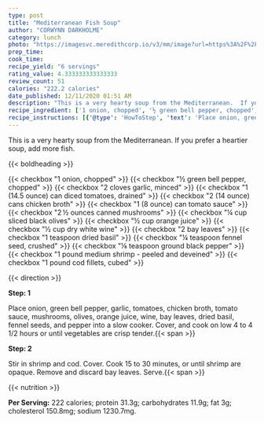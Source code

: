 ```yaml
---
type: post
title: "Mediterranean Fish Soup"
author: "CORWYNN DARKHOLME"
category: lunch
photo: "https://imagesvc.meredithcorp.io/v3/mm/image?url=https%3A%2F%2Fimages.media-allrecipes.com%2Fuserphotos%2F2425133.jpg"
prep_time: 
cook_time: 
recipe_yield: "6 servings"
rating_value: 4.333333333333333
review_count: 51
calories: "222.2 calories"
date_published: 12/11/2020 01:51 AM
description: "This is a very hearty soup from the Mediterranean.  If you prefer a heartier soup, add more fish."
recipe_ingredient: ['1 onion, chopped', '½ green bell pepper, chopped', '2 cloves garlic, minced', '1 (14.5 ounce) can diced tomatoes, drained', '2 (14 ounce) cans chicken broth', '1 (8 ounce) can tomato sauce', '2\u2009½ ounces canned mushrooms', '¼ cup sliced black olives', '½ cup orange juice', '½ cup dry white wine', '2 bay leaves', '1 teaspoon dried basil', '¼ teaspoon fennel seed, crushed', '⅛ teaspoon ground black pepper', '1 pound medium shrimp - peeled and deveined', '1 pound cod fillets, cubed']
recipe_instructions: [{'@type': 'HowToStep', 'text': 'Place onion, green bell pepper, garlic, tomatoes, chicken broth, tomato sauce, mushrooms, olives, orange juice, wine, bay leaves, dried basil, fennel seeds, and pepper into a  slow cooker. Cover, and cook on low 4 to 4 1/2 hours or until vegetables are crisp tender.\n'}, {'@type': 'HowToStep', 'text': 'Stir in shrimp and cod. Cover. Cook 15 to 30 minutes, or until shrimp are opaque. Remove and discard bay leaves.  Serve.\n'}]
---
```


This is a very hearty soup from the Mediterranean.  If you prefer a heartier soup, add more fish. 

{{< boldheading >}}

{{< checkbox "1  onion, chopped" >}}
{{< checkbox "½  green bell pepper, chopped" >}}
{{< checkbox "2 cloves garlic, minced" >}}
{{< checkbox "1 (14.5 ounce) can diced tomatoes, drained" >}}
{{< checkbox "2 (14 ounce) cans chicken broth" >}}
{{< checkbox "1 (8 ounce) can tomato sauce" >}}
{{< checkbox "2 ½ ounces canned mushrooms" >}}
{{< checkbox "¼ cup sliced black olives" >}}
{{< checkbox "½ cup orange juice" >}}
{{< checkbox "½ cup dry white wine" >}}
{{< checkbox "2  bay leaves" >}}
{{< checkbox "1 teaspoon dried basil" >}}
{{< checkbox "¼ teaspoon fennel seed, crushed" >}}
{{< checkbox "⅛ teaspoon ground black pepper" >}}
{{< checkbox "1 pound medium shrimp - peeled and deveined" >}}
{{< checkbox "1 pound cod fillets, cubed" >}}


{{< direction >}}

**Step: 1**

Place onion, green bell pepper, garlic, tomatoes, chicken broth, tomato sauce, mushrooms, olives, orange juice, wine, bay leaves, dried basil, fennel seeds, and pepper into a  slow cooker. Cover, and cook on low 4 to 4 1/2 hours or until vegetables are crisp tender.{{< span >}}

**Step: 2**

Stir in shrimp and cod. Cover. Cook 15 to 30 minutes, or until shrimp are opaque. Remove and discard bay leaves.  Serve.{{< span >}}

{{< nutrition >}}

**Per Serving:** 222 calories; protein 31.3g; carbohydrates 11.9g; fat 3g; cholesterol 150.8mg; sodium 1230.7mg.